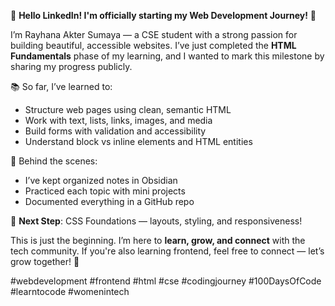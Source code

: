 👋 **Hello LinkedIn! I'm officially starting my Web Development Journey!** 🚀

I’m Rayhana Akter Sumaya — a CSE student with a strong passion for building beautiful, accessible websites. I’ve just completed the **HTML Fundamentals** phase of my learning, and I wanted to mark this milestone by sharing my progress publicly.

📚 So far, I’ve learned to:

- Structure web pages using clean, semantic HTML    
- Work with text, lists, links, images, and media    
- Build forms with validation and accessibility    
- Understand block vs inline elements and HTML entities

🔧 Behind the scenes:

- I’ve kept organized notes in Obsidian    
- Practiced each topic with mini projects    
- Documented everything in a GitHub repo    

🎯 **Next Step**: CSS Foundations — layouts, styling, and responsiveness!

This is just the beginning. I’m here to **learn, grow, and connect** with the tech community. If you're also learning frontend, feel free to connect — let’s grow together! 💬

#webdevelopment #frontend #html #cse #codingjourney #100DaysOfCode #learntocode #womenintech
